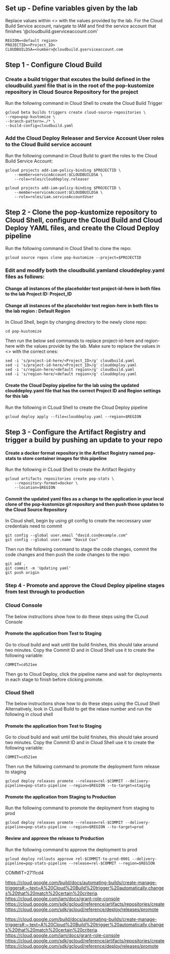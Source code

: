 ## Set up - Define variables given by the lab
Replace values within <> with the values provided by the lab. For the Cloud Build Service account, naivgate to IAM and find the service account that finishes '@cloudbuild.gserviceaccount.com'
```
REGION=<default region>
PROJECTID=<Project_ID>
CLOUDBUILDSA=<number>@cloudbuild.gserviceaccount.com
```

## Step 1 - Configure Cloud Build
### Create a build trigger that excutes the build defined in the cloudbuild.yaml file that is in the root of the pop-kustomize repository in Cloud Source Repository for the project
Run the following command in Cloud Shell to create the Cloud Build Trigger  
```
gcloud beta builds triggers create cloud-source-repositories \
--repo=pop-kustomize \
--branch-pattern=./* \
--build-config=cloudbuild.yaml
```  
### Add the Cloud Deploy Releaser and Service Account User roles to the Cloud Build service account
Run the following command in Cloud Build to grant the roles to the Cloud Build Service Account:  
```
gcloud projects add-iam-policy-binding $PROJECTID \
    --member=serviceAccount:$CLOUDBUILDSA \
    --role=roles/clouddeploy.releaser

gcloud projects add-iam-policy-binding $PROJECTID \
    --member=serviceAccount:$CLOUDBUILDSA \
    --role=roles/iam.serviceAccountUser
```

## Step 2 - Clone the pop-kustomize repository to Cloud Shell, configure the Cloud Build and Cloud Deploy YAML files, and create the Cloud Deploy pipeline  
Run the following command in Cloud Shell to clone the repo:  
```
gcloud source repos clone pop-kustomize --project=$PROJECTID
```  
### Edit and modify both the cloudbuild.yamland clouddeploy.yaml files as follows:
#### Change all instances of the placeholder text project-id-here in both files to the lab Project ID: Project_ID
#### Change all instances of the placeholder text region-here in both files to the lab region : Default Region
In Cloud Shell, begin by changing directory to the newly clone repo:  
```
cd pop-kustomize
```  
Then run the below sed commands to replace project-id-here and region-here with the values provide by the lab. Make sure to replace the values in <> with the correct ones:  
```
sed -i 's/project-id-here/<Project_ID>/g' cloudbuild.yaml
sed -i 's/project-id-here/<Project_ID>/g' clouddeploy.yaml
sed -i 's/region-here/<default region>/g' cloudbuild.yaml
sed -i 's/region-here/<default region>/g' clouddeploy.yaml
``` 
#### Create the Cloud Deploy pipeline for the lab using the updated clouddeploy.yaml file that has the correct Project ID and Region settings for this lab
Run the following in CLoud Shell to create the Cloud Deploy pipeline
```
gcloud deploy apply --file=clouddeploy.yaml --region=$REGION
```  
## Step 3 - Configure the Artifact Registry and trigger a build by pushing an update to your repo
#### Create a docker format repository in the Artifact Registry named pop-stats to store container images for this pipeline
Run the following in CLoud Shell to create the Artifact Registry  
```
gcloud artifacts repositories create pop-stats \
    --repository-format=docker \
    --location=$REGION
```  
#### Commit the updated yaml files as a change to the application in your local clone of the pop-kustomize git repository and then push those updates to the Cloud Source Repository
In Cloud shell, begin by using git config to create the neccessary user credentials need to commit  
```
git config --global user.email "david.cox@example.com"
git config --global user.name "David Cox"
``` 
Then run the following command to stage the code changes, commit the code changes and then push the code changes to the repo:
```
git add .
git commit -m 'Updating yaml'
git push origin
```
### Step 4 - Promote and approve the Cloud Deploy pipeline stages from test through to production
### Cloud Console
The below instructions show how to do these steps using the CLoud Console
#### Promote the application from Test to Staging
Go to cloud build and wait until tbe build finishes, this should take around two minutes. Copy the Commit ID and in Cloud Shell use it to create the following variable:
```
COMMIT=cd521ee
```

Then go to Cloud Deploy, click the pipeline name and wait for deployments in each stage to finish before clicking promote.



### Cloud Shell
The below instructions show how to do these steps using the CLoud Shell
Alternatively, look in CLoud Build to get the relase number and run the following in cloud shell
#### Promote the application from Test to Staging
Go to cloud build and wait until tbe build finishes, this should take around two minutes. Copy the Commit ID and in Cloud Shell use it to create the following variable:
```
COMMIT=cd521ee
```
Then run the following command to promote the deployment form release to staging  
```
gcloud deploy releases promote --release=rel-$COMMIT --delivery-pipeline=pop-stats-pipeline --region=$REGION --to-target=staging
``` 
#### Promote the application from Staging to Production
Run the following command to promote the deployment from staging to prod  
```
gcloud deploy releases promote --release=rel-$COMMIT --delivery-pipeline=pop-stats-pipeline --region=$REGION --to-target=prod
```
#### Review and approve the release to Production
Run the following command to approve the deployment to prod  
```
gcloud deploy rollouts approve rel-$COMMIT-to-prod-0001 --delivery-pipeline=pop-stats-pipeline --release=rel-$COMMIT --region=$REGION
```

COMMIT=2711cd4


https://cloud.google.com/build/docs/automating-builds/create-manage-triggers#:~:text=A%20Cloud%20Build%20trigger%20automatically,changes%20that%20match%20certain%20criteria.
https://cloud.google.com/iam/docs/grant-role-console
https://cloud.google.com/sdk/gcloud/reference/artifacts/repositories/create
https://cloud.google.com/sdk/gcloud/reference/deploy/releases/promote




https://cloud.google.com/build/docs/automating-builds/create-manage-triggers#:~:text=A%20Cloud%20Build%20trigger%20automatically,changes%20that%20match%20certain%20criteria.
https://cloud.google.com/iam/docs/grant-role-console
https://cloud.google.com/sdk/gcloud/reference/artifacts/repositories/create
https://cloud.google.com/sdk/gcloud/reference/deploy/releases/promote